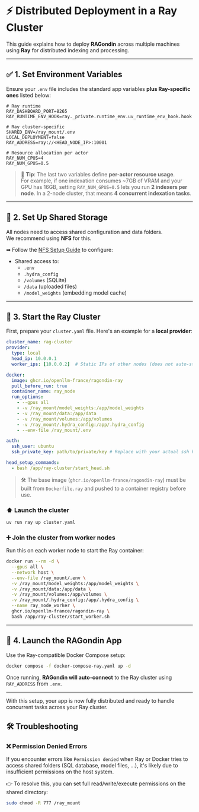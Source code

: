 # ⚡ Distributed Deployment in a Ray Cluster

This guide explains how to deploy **RAGondin** across multiple machines using **Ray** for distributed indexing and processing.

---

## ✅ 1. Set Environment Variables

Ensure your `.env` file includes the standard app variables **plus Ray-specific ones** listed below:

```env
# Ray runtime
RAY_DASHBOARD_PORT=8265
RAY_RUNTIME_ENV_HOOK=ray._private.runtime_env.uv_runtime_env_hook.hook

# Ray cluster-specific
SHARED_ENV=/ray_mount/.env
LOCAL_DEPLOYMENT=false
RAY_ADDRESS=ray://<HEAD_NODE_IP>:10001

# Resource allocation per actor
RAY_NUM_CPUS=4
RAY_NUM_GPUS=0.5
```

> 🧠 **Tip**: The last two variables define **per-actor resource usage**.  
> For example, if one indexation consumes ~7GB of VRAM and your GPU has 16GB, setting `RAY_NUM_GPUS=0.5` lets you run **2 indexers per node**. In a 2-node cluster, that means **4 concurrent indexation tasks**.

---

## 📁 2. Set Up Shared Storage

All nodes need to access shared configuration and data folders.  
We recommend using **NFS** for this.

➡ Follow the [NFS Setup Guide](./setup_nfs.md) to configure:

- Shared access to:
  - `.env`
  - `.hydra_config`
  - `/volumes` (SQLite)
  - `/data` (uploaded files)
  - `/model_weights` (embedding model cache)

---

## 🚀 3. Start the Ray Cluster

First, prepare your `cluster.yaml` file. Here's an example for a **local provider**:

```yaml
cluster_name: rag-cluster
provider:
  type: local
  head_ip: 10.0.0.1
  worker_ips: [10.0.0.2]  # Static IPs of other nodes (does not auto-start workers)

docker:
  image: ghcr.io/openllm-france/ragondin-ray
  pull_before_run: true
  container_name: ray_node
  run_options:
    - --gpus all
    - -v /ray_mount/model_weights:/app/model_weights
    - -v /ray_mount/data:/app/data
    - -v /ray_mount/volumes:/app/volumes
    - -v /ray_mount/.hydra_config:/app/.hydra_config
    - --env-file /ray_mount/.env

auth:
  ssh_user: ubuntu
  ssh_private_key: path/to/private/key # Replace with your actual ssh key path

head_setup_commands:
  - bash /app/ray-cluster/start_head.sh
```

> 🛠️ The base image (`ghcr.io/openllm-france/ragondin-ray`) must be built from `Dockerfile.ray` and pushed to a container registry before use.

### ⬆️ Launch the cluster

```bash
uv run ray up cluster.yaml
```

### ➕ Join the cluster from worker nodes

Run this on each worker node to start the Ray container:

```bash
docker run --rm -d \
  --gpus all \
  --network host \
  --env-file /ray_mount/.env \
  -v /ray_mount/model_weights:/app/model_weights \
  -v /ray_mount/data:/app/data \
  -v /ray_mount/volumes:/app/volumes \
  -v /ray_mount/.hydra_config:/app/.hydra_config \
  --name ray_node_worker \
  ghcr.io/openllm-france/ragondin-ray \
  bash /app/ray-cluster/start_worker.sh
```

---

## 🐳 4. Launch the RAGondin App

Use the Ray-compatible Docker Compose setup:

```bash
docker compose -f docker-compose-ray.yaml up -d
```

Once running, **RAGondin will auto-connect** to the Ray cluster using `RAY_ADDRESS` from `.env`.

---

With this setup, your app is now fully distributed and ready to handle concurrent tasks across your Ray cluster.


## 🛠️ Troubleshooting

### ❌ Permission Denied Errors

If you encounter errors like `Permission denied` when Ray or Docker tries to access shared folders (SQL database, model files, ...), it's likely due to insufficient permissions on the host system.

👉 To resolve this, you can set full read/write/execute permissions on the shared directory:

```bash
sudo chmod -R 777 /ray_mount
```